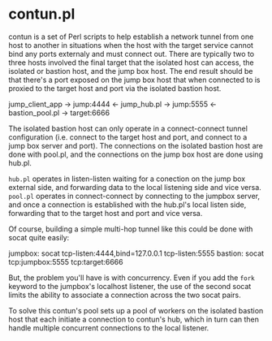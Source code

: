 # contun.pl

contun is a set of Perl scripts to help establish a network tunnel from one host to another in situations when the host with the target service cannot bind any ports externaly and must connect out. There are typically two to three hosts involved the final target that the isolated host can access, the isolated or bastion host, and the jump box host. The end result should be that there's a port exposed on the jump box host that when connected to is proxied to the target host and port via the isolated bastion host.

jump_client_app -> jump:4444 <- jump_hub.pl -> jump:5555 <- bastion_pool.pl -> target:6666

The isolated bastion host can only operate in a connect-connect tunnel configuration (i.e. connect to the target host and port, and connect to a jump box server and port). The connections on the isolated bastion host are done with pool.pl, and the connections on the jump box host are done using hub.pl.

`hub.pl` operates in listen-listen waiting for a conection on the jump box external side, and forwarding data to the local listening side and vice versa. `pool.pl` operates in connect-connect by connecting to the jumpbox server, and once a connection is established with the hub.pl's local listen side, forwarding that to the target host and port and vice versa.

Of course, building a simple multi-hop tunnel like this could be done with socat quite easily:

jumpbox: socat tcp-listen:4444,bind=127.0.0.1 tcp-listen:5555
bastion: socat tcp:jumpbox:5555 tcp:target:6666

But, the problem you'll have is with concurrency. Even if you add the `fork` keyword to the jumpbox's localhost listener, the use of the second socat limits the ability to associate a connection across the two socat pairs.

To solve this contun's pool sets up a pool of workers on the isolated bastion host that each initiate a connection to contun's hub, which in turn can then handle multiple concurrent connections to the local listener.
